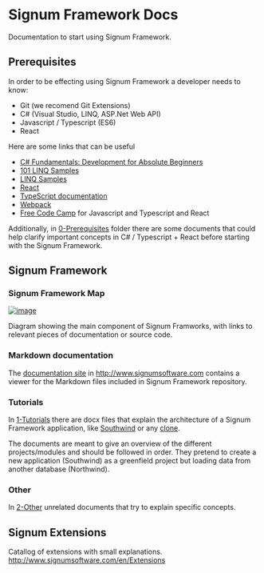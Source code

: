 # Signum Framework Docs
Documentation to start using Signum Framework. 

## Prerequisites

In order to be effecting using Signum Framework a developer needs to know: 

* Git (we recomend Git Extensions)
* C# (Visual Studio, LINQ, ASP.Net Web API)
* Javascript / Typescript (ES6)
* React

Here are some links that can be useful

* [C# Fundamentals: Development for Absolute Beginners](https://channel9.msdn.com/Series/C-Sharp-Fundamentals-Development-for-Absolute-Beginners)
* [101 LINQ Samples](https://code.msdn.microsoft.com/101-LINQ-Samples-3fb9811b)
* [LINQ Samples](https://linqsamples.com/linq-to-objects/projection/Select)
* [React](https://reactjs.org/docs/hello-world.html)
* [TypeScript documentation](http://www.typescriptlang.org/docs/home.html)
* [Webpack](https://webpack.js.org/)
* [Free Code Camp](https://www.freecodecamp.org/) for Javascript and Typescript and React 

Additionally, in [0-Prerequisites](https://github.com/signumsoftware/docs/tree/master/0-Prerequisites) folder there are some documents that could help clarify important concepts in C# / Typescript + React before starting with the Signum Framework.

## Signum Framework

### Signum Framework Map

[![image](https://raw.githubusercontent.com/signumsoftware/docs/master/Map.png)](https://www.draw.io/?lightbox=1&highlight=0000ff&edit=_blank&layers=1&nav=1#R7V1pc6NImv41jq3eCBEkyfnRLtu9teM6ulw9vfOpA0HKpksCNSAf%2Fes3k0uQmYgEcclW1Uy1QOLM572vC%2Fhx8%2FJraG8fPwcuWl8osvtyAa8vFAWoinJB%2Fie7r9keQ1fTPQ%2Bh52b79jvuvX9QtlPO9u48F0WVH8ZBsI69bXWnE%2Fg%2BcuLKPjsMg%2Bfqz1bBunrVrf2AmB33jr1m9%2F7hufFjthfI8v6L%2F0Hew2N2aVPLvljazs%2BHMNj52fUuFLhK%2FqRfb%2Bz8XNnvo0fbDZ5Lu%2BDNBfwYBkGcftq8fERr8nLz15Yed1vzbXHfIfJjkQN878ZGofzH7fbr091v7l%2BW%2Fg9cwOze4tf8fSAXv55sMwjjx%2BAh8O31zX7vVfLMiJxVxlv739wFwRbvBHjnXyiOX7O1tndxgHc9xpt19i168eL%2FI4dLAKjZ9n%2FId5KsK9n29Ut2%2FmTjtbTxDYXeBsUozPf5cfians5UzXwHOd9ClmQF5nv2Z0y2Xstb9DmjOAx%2Boo%2FBOgiTtwKt5A%2F%2Bhn3r2UJEwS50sndo%2FmOYN%2F%2F6j7V41Oz%2FrH%2BA6DH4voCKmcHbDh9QfOCXwLTSX5K1KF0kW9dfUYDvNXzFPwjR2o69pyqU7YwiHorfFYd%2BCzx824qck6%2BSgzmj3oUpV8%2BR3mt22B5cl2Fov5Z%2BtiU%2FiA5cCJp69UJQp9DKHKHKxx5hNRygqMahA%2FCH9DnzrdKr3%2B9KqIxPcdzF1bX0mk%2F2eodyzkHToO9eEtaGt5y1HUWek2DSDmN2d4muVoEf39obb02e527neK6Nz%2Fsx8KMgIVzyfUaUilalHFCmG1mytC5Us6drCyoluiZ0CGBrwl5563WJBFca%2BcsjzqvkL%2F7GtaPHhDGBoyhVmFB1IEinz3vJklPcY0mm5PuOJGdVhlUKUC28shnvShlY5Yzpi2CIm3NekzqvevC8NUyjNwoyGArCGH9CYcwQUoxe4iqN2GvvwScEhFFBkHZFjvOwOnCZfbHxXDcVcyjy%2FrGXyakIHDMeh8%2BrXV1o13jP2l6i9VWhBpSxmioCFZKzBClUTOoc5i34mdBLBUWZ%2BpQ9T0UFqSA1Owqvr2pYlUWHvWBU0bHQLyHHqrJgKGm6XP6jVS8QrFYRGgRVSo7xg4x5eOWowub9wEf5vluPPFDGfQv5EGyRn%2B4pfV%2BvvrQQEcBkAWnK5C%2B5wqO9JT9ardFLdivHMFxDlOMqhta3alQBUmvU5Hd%2BCDVVTDw%2FejG639rJG3nGVlV1%2FWuYSoEEWvZZt7cWYKXljXFjXps9rnjt6jLMppapQGhQGhrIjaOSgNRNjoQEqjzYCgooZOcVrFtBzRBcQVUeagWBJkCDOcNae%2F5PmuEyzJIInkMvbCb6XuGjyH0vFvWKhRU8elkL78xIKl3BB0pLeP%2F3%2BmrnrV2spR1FjtX1zaiwDU3p%2BXZ2A800XqbkbFcYxHipA6JhAq0fYlQAZb0DrFkxxFiAhAfA3mmRVc1%2FvG5R5ITeluDtQsEPLn9HtiOiq%2FNXjn234jo9DypVMJUWXpVZZtrMG8TXj6I5ADVm8Qq6LC%2BeMtTisWwUnwcmy6bbG%2FKu0n%2FxHukL0cIxwYTovJAM8%2BQsJOhnIX%2BPUPh1%2BRdxhCtywoRyeaevk5dOPj3EyXOle8hzV9ZH%2F3tHXM5XWBKiRX47l%2Fgn5Ba1%2Fff0iaKt7XNPRK6wiJJXnZxG2b6wZ%2FkcuN7KS8zP7Hz4ydJTVi%2BzDIWfgLqwRa6bLqmcfPVcejg%2FCDf2mr2vDx8fbR9Lc2x7hJide%2F7DL6UbTC9dvZ363eWXT9Y11TXI8jzGMQlnXJJlVW4fvPhxt5ScYEPeAUb2bhMFq%2FjZJsR0uwrtDXoOwp%2F483IdLAkC7IjQg3J7n%2FxYuvFjL%2FZQhPfs36vkROllD0taqwTljCl0lawMuRJrNsqkJk%2Bz0pM%2FxJeSu%2FrIyfE7L9HsQalc4xGkaDv905PGa%2BpVD4VicmQsj7r19tSNN0sE3oJz5%2FJ85DhO7j%2BmvMfNzuPCfYEB7vxk%2FBdtHNkHeXiz5yF7cc0xmd5DMm%2BNw99hXlEoCsn5fhSbNKecA%2BO%2Fs%2F8h67UObJdwIKLryE7wZIeenVzWI0xthXnfaQkEsgzSxhUQBRUX8FkUNIoCVaYCjBBywyAlwVCoeJMJhpwRTiMYCt5%2FeoIhz0UZXzB0irBDU6EiKRYoA0rggOxJOka%2FT1Zufb7zovikBFdyv5jNYC6DRRZtv6SSLHj2E%2FRiw%2BC05FeyHIICrExpZwHWbMtolKcC5gkM44is02URhZGdAPV1ZgzhWxhsiaOM0I9s%2B27qw8OAIw7nE6N%2B6k2LOTUUbUJGUMTv%2BmEEN5e3tzcHMw3bOC9UpULwqsxxXugT66hKlhoomBGXa4ZU4ltZ7asqjfu0NO1in5RWpKDx89H2qXGaXKSQZkmqsFN2XBMOjtBVtb511XHil9CCliQr1cxQqMmSbpYygPTqaUVjmvjklLBTxk1Tyy83GKxLEK0AtAGcTTjsQi5HYFc480c08Wc07FKsVe%2BYXUnOJEGzejLQF1Yn1LlElR6%2BznWzWSIXS21G4%2BJpK6zGJarwddO4vhPwIKJobcu6F8ruOfEeRp7bFOuqeZp2L67p5rPvh9KYLd7iFfazv4zIf1LO8F%2FJO8rWM7VNu72gQRf3l%2BZ7mkIzrtKDmF4Mp%2FTwzlkv1kGV32qcxBkFKKz0MEbUi6HO6gtj%2BG4FfLAVraSDvtCog5RqukClpgur34rSRf3urqJA2LeKcqzuYeYx6JbqQlunMjYXKSXHtDgRj3rNxoDih8%2FQ4VwWHY0%2BIu%2FF86vKCquVHCnwuykrNy9YirmF7E1VFS8RoI%2BYHNwEEBHWXdb4KwF30SR%2BIfJ2xbzCKbmehR4bvgSqpDWKPaBp04q93GU1VchS0jWLkjhqk03NL4dsK0mH8xCpotHM3Bx%2FC2kubbj3DeY3BfNujgQKc3aKXfbwbJJZY3CNYPZ%2BIlzQJ1%2BREOMuSmQHpqSkvDAtwMQyBrP5RMAkX%2BQiR8CqmpG42cNBTOaoU0YiTWUJe4xEuhoyXbUnQ8uiSlR0lSNx8t4AZYlDNyIYVOKoE0scpZUDd05yRdg0eqdy5f51swzWHc2CtyU8UjMkdfolUmKx9n4miSuvW3Ra4iFdVUHRMKU5MmfRYEAB0cCLTfcjGk43MDLHgMhnO3EoLO0op%2BiLIkMtTUX7kVI%2BURw%2FJS6HJE%2FlR3Afhx2Jf9AnoiMYMw0KtEmSMc%2BMqCZJpsqIuF6RvKtdxSsCJKCOqKZOFA%2BYi5q6DzQoY2Qm5OJpNm5%2FVdYpoEIomZoBVCX9t3MCgqFWzsukMgycKaNNa39NXb02Mq41ZTJc13DE4BTVsKQV6ix1sd8%2FLQJ%2F%2FZo7315TpcsPLs45Fzz1SjUdd2nLMpRtZC1tbIYswUqWLdN2kYwAUFeqiTVbVJevnKNATAtLqe8cnWKiU8AU0cI45mC32FQgYAr%2BO02ix487mkL%2F7yJvX8y7oOn9wYmBC9ShBd2WEi2vYSl3y6Fw47hoaS77wY1iULjROS3FNHWwFPcG7OCFvIzj0FvuYnS8PADyIfddJs%2Bc4kXvf5hXKzHHXiNnbYep9E7ERIS5QeKhyxIbX6VmF1y%2FNTD8h%2FwSxF9263WJJD%2FSJvo9fs%2F%2Bw6FfsDeHn9%2FDEik6dNSX4DvaIjtud%2BYPkiTVJ1OMz08KGEaCgsqYG2eRx%2BYkJstJIK%2BbVtG9bBhWkpV3ve7XsgMnybgCIbDwYfkByOR%2BU5KnPv9yURfh4BLmpw2%2BuRID2ezWsbdguAc36MFjHMfxwo%2BP3trlvTByazcvafiafZFt72Wwt9nidY3FQq7syHMSZ%2BOLg7aJakI24R0wDBE%2B0qPb8ST4CKS7ZfP4iMLTSHriI4JdtHntjvc2d%2FfE%2FxLllDIjC0UDLwkL8uQnmYQKBQxU2hg8W1D8%2FD5erypNkzgZfrCTL1sQamB4qNWdRMT78CNIexfJCfOU081bOy72fOJA9jt%2BNR56Qpe%2B%2Bx1tSOVPWPy%2B9N1tkHjZ5ovoE%2BxjwDbi4c85aOpqANuz2zod7dqO7TT4ObBYfvB88tv8emJeAr3Hpn%2BjeQnIBAXT7Em3B1ToxFRYjGi8ZqtjFsIDne3AmjVyINyJqKvyvf3Edlx9T2MJilAhr8V5GVLqxT60kk%2BdSiM8RZil79BKDqDBC4CgQqmYtBO0JmLHjuMw8g5h2ZksuvN3TRSxbSmRYkD%2BhWqjkpBSo1sfkL%2BUnuuL9hQ4IpsnFxXj9UaPNZ%2BD2Vu98nadyjE2eVovHIy31%2BEkVwJHx0p%2BYUG89BiQOg280P26uXgZrqNvHV5%2B26GwqfpkZCQltyQIox7TXE8DRoxKOcfG0AY7kCFdbbzv7tOX3%2FB%2FvoXBk9fzlI0L4ijH%2BnTbdBgBs0CWTVvm6IDFyLUh1tbirK3aU1BRcCHbdRM6dj4k4JjwhbbOr%2FjPdezGhloAVvIIZUmGnYa0HqGni5at5OQzk6ZDjOgqcNk250%2BhLQgLjpvzJzRt74znWaGPtGarNnSw1M74Uy2p2n%2FYsmTJMscFIc8xfQbhrEGoybKkUyA0JFnpiENNbuCoQ0OQnT742XPCgKjuxN332x35F4VPREHbxyCaYyYKiS8nIYYDIeYjTvMtiOKHECU3SJFMPmvPecW2iptEIRq0x2Wqat4tix3FaLWvu5gk9mb7qzopo3S6%2BlLX9HZUWWMoKA4h9IfQdj1EKZqulQRM8u%2BuvRBr5elst2cUxYeoqIUOCmWdCucBwPFaq9zJUrQXr78ZYe2atY7FMvPp4mnDDqDkzl%2FxaePlOhe50nIK81K5UwOQIxRUQ1BBNefVFVOBOqMiaF1VBJVSUYFsjMybWeP5bWB99kJe1xVJp6V8VxzpehWRgBkmPDSOWNs9S0EjCVYkUYxNL0jLY3%2FfprG%2F209%2BlLZXYX%2B5SVqmJ61Y9v29KJSyIxnFRy2GCGsD2dx4Ap4s0oPPq11daNcXtcNQy06ZtrV%2BdWTAIvcw5dLiNulU42NxnT3QhVKZgsSK4QXmZwagoNgLyDUoEaOHTlooyh8kGZS%2FpdpgB6tVhHrqBZy4ee%2BCB8y7lHE8zEVO4f7SYlnJ1pDRLUs3oN1WexRwWSLgasjoRy3UKaEI88BWiTOb3EQGqx6gxwcvrl99%2FL6cPIbB5LCOA6vqXZQ3MVMUi2NYQ8Yx0ob2HcyTIYDDyZLShhsFUQecm5ctFjBRmhY6CUr2d4Dff2zj34SCvEh9o1ABdC0eDyvcicYDhbZ878ZGofzH7fbr091v7l%2BW%2Fg%2FMR41P1ybSrLSJXBAz0ehiJh5Oi8qNg4Nhy0aDMlcfygYl963qgobAUH26LskrZwTIp4RYs%2BLlGQTIqxyE3HN5lyD7GLJ0c0r2Qff8U3VWRSmaOI0naT7b%2Fo5kf08CkfTiHUAyZObunNQRVWNFzAQguXce0cbuWqkr2FiqXTmsxq268xcbtAmSN5q2H1hkDbbkjb3dJmMg25XtjkMW%2BfvNPojp5CCN7swpuUgof91xkhhCHxqZRlU88PLX%2B0pIaUEupaZuycdslmrS5C37bhpcpQ4GMR4L5FNsojAsvCxWZE8Arz75cE0Vrs7jrrceIlXE3sYOX%2F%2BFXjn1%2FuQX%2F07cuQnYkwNuiulPxa4SPSTb39EK4XVyyod92mzXaEPcsO5V1qtHkqSMiPCC7zYH6r2nrxPugwDB7HLWpyZASxMkQNAh0itictcsVBZJORQRy6P%2FqzV6yUJjVz1GyXj1PwfCAzMLbMlU01sgdw6PKpSTBgD6VAOHtUBeMFxCw6%2FIJ90g2BK19xaB2pNKHyEoVVerA8sWSi94JA0kLQpFElUG3iXSJAogTnb6q%2B88hoFPVuptcJbsVcuSYuhKdRHzyWJjZQ%2FTCRUKPTdMnPkYNPMRzJtrXTcoa%2FSVsiyQunsDFnNvWtMRKn2EfPgIRZZpPt4wC02hm7fS17iolCfujx%2BBDAt9ZU%2BG0Wsk%2FTerZG4f%2FnTs2F4HD%2BRbijwncEbRappcS6YtdLGiBJYhk7JvqqeCQtElUpglyleHvJ3HEK0qZtBQav7XtNlTEq3bb%2BwD%2BLQlVf3JQavFHsrGUw52Wpru9f2KieKR%2B9aSbxoiHfIH0l4%2F2KVORKxy%2FXLoXVbeOLdz3cTv4Z48QouX8fGe%2F0KE3gbXRn5XaSSALprm5ZHoPP%2B7ZQ3G41hz4t4jzpE5SJq%2BQuv0e1c5lYUW57XTKYs9vnaLeb8nMlaA22SkTcJtTqTc2HtNX6P6aH0tPBqj8yBvtd6Y7w2UsQL0guhRWRPuk%2B%2Bsd65IpH6m%2FgEgyrx5LWhYFBwmu%2BP9A5iCQN5irauJOLyVATnNjaZgPIM0MrpK%2FtKo%2BR%2B0fkIEspQs4bCd4gT8jkVDNSxqwXjyCrueexu19QcAjbLOTOVwWyD2AG2YtkBJ3ONq563daqneMWH%2FskEjklxwT4C8iL1N2i9s%2FXpRlwUwSVSoeDvVbcEoUYrV9xwlottSGLwO1TzHxJjzu4tWSyVG%2FwdGVJYKNaGq2X3QzxvSNDmJoAczRueiaELWSUlQtc%2Fevg0Jv6L5bvU3P4KJbR3jbOuII1CdFwJVPl%2F7GCJewHMUXI3Qb5MHnMLYGVtb7Z0n1eiMulYtGdXo2Xo9RbeYC%2BnmgaBQbwEflTXFCJI%2FYTi%2B8Fno77739w5lPzgjPUe6MT3UCycA0KiKaaWfsDHQqUQTk%2B6bLdpsFuhUnNWgBx40xp%2BHKH%2B9xUTgx2JeqxnlhXMzFz%2FcP2LycnaE6WCzMUy8SZtN0jrasSMU1Y8kmkf6YGUxBNPDlSHzdzv1qOYahsIOw%2FaGIaQIS%2BdUU3BHF43a3hyy2YPXaI04ytPpBnj2nYbzAA8nUx%2FwsnyGSx6AbGCNyPSpWsmXzCFVpmxyyzxdm4hb3DmRhtzsz4WinYMKBQPrAUZPGgWV06VblqSUJllTGYiiWWnAMqsNs1Q6WN2oqeSZedQzDZh8BdkGcDcvyOHOi%2FxASPaXN8Qtmcw7LrfkxcMH5JZshzPyDuJw58Q8BfDtLAaTm8BZDDhq12MA2fBy5ucraem3DbHlU14SqzldhNtkfLh8Ecg6D8iSfLb913ezLKZAFg%2FgUcqAyzJ1Gs8b8WzPV2GDggrb0doZHWWUe9HOFFnRpTyTulDQDMnU5eIPdbN91RAoclUvHMnLymp2xOyqMXnfXQJUzrD6SIBSjXSMzR6z%2FfToMwjya3v0LYCsSmTKRR1%2B%2B%2FRS%2Fnjdoml69BVXFszTUMt86T326NvnYBxIrub2WuuQXN3dHaey7ri0lcg3zCc6%2BsFFvdeHazJE527jNyinhfKlT9TE7bLvXSW%2Foy%2BaPnNyfL0XvG8v%2F7FPyDlvparjo%2B0XXoT0weQPXR%2BOuiV9fye6uv9o7N87EWWLTHqRo9aI9LJnbvlGucAC41L%2FpeHG6nezKW298ZliLG7f%2BWAjzMdlKyAVlv9w%2B%2FeBHkfiErGR01Y%2F7KJtNuR39OAR4Zb0Ri7InNzXVGmReXvmqnAVlatD9ps0lSUcAu9Yqpqu2pNcNejKTGDmIxLKhjevbAlAkP90wPF9TXgfP0zMF7QVyvi73LR3JmFhllBK71e0rdOQXWVOgV7oHnt8clF4ceHC2zAgsZB2u2GwXh9Kl58LwfyK4uSer1HkhN42mfaS6D03L0TJynKbyY7kY9YaakYk9R3ZZBFuL7fe%2Fr0XdLXfJUhb2pA2nmtYyyFGR65WSO8rF5%2BmLYXT5JTfh32UjmnCaFd4aE8w8QMvit%2BA4fkS7GcU264d23v5JqMiDXwayoxDhA4LO6ppbLICYuQ4pGp40qYQnRnFM4W46TgDS8CiA8L962YZrOdPUBWVMcjvflYyjqc2Fu9ZVLANmUt4CkojkwXAdR7wnJddnAddKEZEbxzWsZC51nJrj6h9aVTnzosRp1vo5C62Lq608VVRzgqLUq3xztVRhmp5%2Bii3nwvdNHJIfbSNZBPSUSvm2EGIz1ewljTVNGGffAqPdtBM7OCkVFl6tUTpeshpTKes15p0H1m%2Ba0cZTrEVDDLm7IXTuO44GzU%2Fyzh9y%2Bpw%2FR1h4oziiNu5LPlR9osSQR5uzjaLh4p26zjp3899rtL3hx7rHKCrldZsM1Au%2BfL8R13It046f0erdTq6enqdmgTCsmmov6KYDR7OREflvTJBYaYPGY84BSWVyYvhKancvJh%2BlFRBkZWX0b6BvlSdihdllvkdVfBfyhEuFUplR2rFjnEmqxed0hoTbrWRmg1ASIUSdMH66rZpsBCafPKry9hlDtBTP%2FPAebM6W%2FPxlI3LJq5HYrS5CJO2h3eSLvHy%2F95%2F%2FcKQ7JzyabsMHGidT5uzrV4GDshaPr8gz3VV0s0pGgzWzo5NFIT%2FjRJZnDx22LNaYFgOVAwduA5yZF11kKXowFi6yFGslaMt8W7NBI7BKg6VuyKKA%2BdmRfWGIWOtClRVrW3fM6VZb1jajun2pC5DhVKXFZWjLPOqBIf1SBNv74mgj7lVUewpZ%2BxR2DNmgb1kstiJgI%2B9V1H0Den%2BO0n0QXlU9IlpbMo7t5iS2dy1FlPHCsljTBxL0MRR9JFqCiE9345u%2FNRXpR%2Bb8thg4miqduiAYUwchWPi%2FB4lQ3szY0beFFGhGds1BfAHtGuU%2FuwaWTJVSJk16vzMGuL7%2FOSvArz3M9osUZhu7N2ygi7YxLdKeVm%2FhSR1J379HuzyGtTeNAbLAAZUlksZKjaArmE6GlRWsq44igaRDYGzMgyDVJ3RGsN9EhasulelWExFsAZUETo1hc5t%2FUPFhsmfnpyqmlAocJqiiCKjI4Xw6cPNGNIe6gQ3AY20V7jRPvwauPF00t7gJihl83ZV82iJsVfx%2BArfbNTZAlKHAgD554HbYxiGoCoLzHn1K1dlOC34qDjLFOBrNxWF0yOziLnzw07KYdi5dvSYvEuQbXyzY6wg%2B8kerCONhEw1z8wbHJm1o0mQHTqPWbz6LrCTGfWjhM%2F3krZyD%2FR2ek9YBL8IyWDRZE%2FQLINr7J2CAuikE8dEyxUrYV0bmSunJZsl6H0IbddDFdAbyNZRT42qTFC1bhcarxMFrxJcG9F%2FBPMeiGdBLcgrOSH6Ih%2FqGJ5mCvI0rPX1zdO6%2BXvoRKpF7lkSnsNMH9HW41PHdK92cRz4V3bffvlmVntLDkqKYPJbEOas5tvgrPLwnBWYFo0ji2Wt3CYbo%2Fbczm9qTlP3CEf88ej58zRwOkqFwjAqjKHCyz%2BIYSTq4wdm7z7%2Blupnv%2Fney3zHree7X5NiguibHUZEpy0yRZeNuchHz%2BczeTeJkZrGPD8m2FvvNn628TV0iy%2B%2B2Q%2BeXymfLLV49ogT37dT1lseZM0dmj5BSmxJ0OxXQNR91qO3tqWA2TvXagb0tRUwfajnVJ%2BmhWqwMkTl9ecwR1XPJxEZlTEBRpkVA0lONN3WaaMz19z5IqSQGn2LEFM0ExYqxiw8GJhv9h2z6uq4ILciqlWbovl7Z63apI0zwFOqe2qsfQRDzGnsNMZIzpztHcPClOlYWCeHBYA65ZHL22%2FVDjVR8snbNUf05bBIGdvnwCW65yyYbHIvwlxWNDJ75rJAUQTYLDetsB82O52l%2BDZsxO1uuSaNwOXLb5%2FelH1o9pjw%2BxbtQ8gpmBzQPuzS1YMhK2Fi1vjUglc8c2A3NcBgLj1PksgfB94BmA9BaCCLHtu7tSSLfb%2F9mn75x9Yb90AmdNLvgtOxituLcRwq6aHPzT02DDz%2FoSy%2BxJrcDFuz7yTS65Z8GyfAJ5LLRSt7t47LYu6kaW%2FIhnCn3MSCoTpeo7iiDqWSByiPaKwrKptrP4X1Ppv0voPVKsfY4qLJA4XVPpNUveLOB%2BtRdJwE6OdeVpj7tdCLjpiD0mQAUc%2FjFDDc%2FzAHNnNsQDi%2BY%2FsOWne7dcH6iYMLwRVkp6iP0bnjvfkXqL4RC05YS%2Bkp60xUCkxSolhy2cIk4bQUwwJAvZh3DGsiOSKe2TA3OdLU625%2BUgG9bPHicUZNd%2BOuXT1j7YSAsw6ipukKZz4%2FAp9ncil5fJ7Xg3IwPg8swNDg5bdPxy3dSTZbo80z0fkUg00oVuSpo6ZzDZoeka14hJy1xOVs78neR9L40D1lZySZs0LtU7fbduHZXputHDe1uZlrEKqTyopiY8LqyTkk2BS5JyeQZp7MXKMSSSZOY2FvSTCbJXvv52wWESsE0uxL5ei6MK%2BErDTJGrT5RS%2B2P3dkxL3ziDZ256Dg%2BJMv%2BArF9ZK0ulls7O026X10CgMuHjwfJTRPVqD4cLXz1m76w8rSiPW5U%2BTZNbERMlazxJg%2BaNigPMZG3sOsrILwxrSNOU5x0ESXolVO9GaSXehHaiYE0GOL%2FDeY6AI0OrDCCbkbvAb6Y%2BaDCZprCU7rUzd7OMvRt5P2bO6FMnt4nPmQ80XezroDhffYzHpOpnhfFG7JdFYNxxiHPfnUhyTxug6E7Ui86SxH3w6xy9BLvLPXY5F50yPNiszrX48AqYvasDMn9dy1MrgwP1FST4y7o0m98SxH3w4Hy7QJLUbCjbfagmm0csknoXLGSFdl%2BeDd7I59a5i8dk58Gwabz7ZfHsi121%2BKZP5mY3HLA3HzKpfSOXpx%2BLdfgoltH3gHDCjENacrgdlnIx%2FIJm6bHVTxIAyXjczhpry51dyBmKOmI%2Bd3cIKRjSxucSCykSHrdLLNlNwt3BzgMGZSQWzQFoKWzYQYtmW9wibWTAHk2aRliA59UA2zTHJktlZT6knPI%2B%2FEMZ6p7BMG8TId7TPyd6OLbDp6V7oXYZNHExTe57AdFth0JwRuETonbDemz%2F%2FtmD%2B0x27utg8nDrm3f0Z9cW3Nmt7Tm07Q2ima9DQwzB6rK9%2BTtcO6iUe2dkZr4TFtFmZB4sExPQgGSWAckbyZtyBA2KJN2mfu%2FB0ozqOwLXh4SZe8TmczdP72oPoMlGJUILdMjlTCBfvVEarRJHpRpXHDRC92ML1nIq64cmRjadmuqUGEHHe5dG1z6aqGs1pCBHXLWLkWcokN08oJnPeha%2BCeoo3Yz2pRA1flqEVgeicwOL6ChU8bIXrwUmlO87SSDB%2BcCM9QbYYqVEWg2lf7FEFc5tMxzz7dqSefKbl7fejRvApQ6%2FxwDcN5%2BwotqHmRyTxCYsYbmZVWxelxs9IOWj3iWD6BWWnJ8JxJGo0XY3uKWxC1tRXRRKtz1EFRabGryRzH2dRjexRr4umRkm7CKluUNaWBL55wuxo%2BzzSGE%2B5QkCEWI9lmUnuvTtzEYQ6FuQOL6inltCgsB5DTnZJhWCtK0xvm%2FzUd0TZ95qAiMU03%2Faom0aaLfoaAsyrRTZXg1h2%2F5aLFL%2FaT92AfFxybV6iLeiIBijn35j5IJZpAc%2B4TKFnke0HTnBpeuCj9%2FslDz9%2FCYONFWcqIEyJ7uc428Gc38PHiJFtE68FI3qb5JacSJmlNUfDOzFliA2GJ5tKdHcsVgrPowbTcvty84S4jJ8JnHVk5MZBHpV1ItEQK3DyKlEz%2F5WFNP45Db1lqqVUTn8S7yzdxTFDDXmPKwJ8d5Cdm8RUh9CgDBw99WEVVNdKwYZvb0uTkpENGer1G8FVBu7Qd0%2B0JXCqgwKWrKoMtYHKwla92%2FzELhdfffWgcneHTD3w4SS88zqQMFvFS6nu%2FD4Oeazu2z%2BjphB66rfiA6KlTG9M1vEuaANWZMMIqpc5DyWVVDbQ3ZEX9ZbSdkUpHnn%2FfBIJsiVpL8DwLVRTuEFpUYFZVNDH%2FgjGmHpc3UXv3HZeZElSOO4hr6Q7XchmyOvb7XBvGDTH92liTtDg9kXhcTbxH14tiypFqJ2FmXTTXTubBk8ETdgy6674GKZDWJOy0jq4YdIleTkW10RWD7sVJHdE2uiLK5%2BptQJ4reg79vf3ULXYevTG7tNJTaNmtGIAiNJMVaKCnhpmiI5aUs0BrTDApEkabY%2F3lyRW6URaEQJKBNbYgFB3vN17mqg7ozNU8W6ZvQVh7pVpBqAO9eoSqmBcjCMKmUYbzFYS9TroYRxo2T7U4y8IRZCETYubJQp5jcDhZmEveqdLkJFnWq6YT3IuQ6adYHGsa9ijXVNGct6EMvNbCyKJVPw2OIVryF3VCooWkX5yWRBGfb3uWLCNIFpN2tfAkC69Gr4NkORxy%2BhhslsHFtIGe5B5EIz2qaAnzOdLDRnqgJhjp6eCe7h7p0XgtAOslgDDv5s64IaNhsg5svXBCfrS1dWQ%2FOUu53YLIuJwrz3fTCTdpODe55I9iM7sT%2BUPyYn9J0wG%2FhVjBCuPXillUI5v6eANTyoJe8%2B10ShYMnG%2BnyrTLG3DCtNy8BL39%2BClRSlVGpNTkRb8VUl3h%2Fb9i0G5T%2BHDydBNsYzDtNn4kSdKZNE%2BJNLktJvshzYNzCYfMGPqB6e4qeEnR%2BWW3wbaxU97HzyHa38W1HaMf2Jz%2B5jk%2FiTqYtDnE0scNnv07LyJ39gFh%2FTATTM4jcn4ug%2Fpyj4l01OI9i2qo2rnWqbuGqolqqAD0oqLWUdfn3Tr2SiQ2EfiqtyGMQNHaoTMCoUGHYIQROGzDvBsMjI8ZS0y55WQ2evVGhEF47ll9BAhlQRAOW%2FKZ1aHF3rYHJYNbTXbJqU6bi%2BTPnx7vFwa9aN%2FhM%2BhZ0I%2Bch9zgGJ0H76VvRRiIon1yz0BkgTiym%2FQwEH%2Bkhb2TIjC5B2HonT30R0BPVPCPAb1rFNve%2BH1GqthLb0IYfKIjz8%2Fg44SH5qR1fkdbZCdImRR%2B%2BW2IAlAXHTV%2BBiDL%2FQr%2F6By4HxZ6M8Fg6U6EYXguiDwChqKGyLAw%2FI7wGoUpBCZDYPkmhMGnnMHXWQgr6iyE8PWrj9%2BS8zHYbPGr9veDLniRyHTPB5I5urFjz8Gn%2Bv3TLyV%2FznJyZw79PMJYPkdzWmCZjouKKpQ9RXME0xj0rES2lMbwn2AXftxFGL8UQhiQb2x%2Fl8xGSRBeGzI%2FwwEytWSDwkFw7Q023fgev2n%2FYf26iF%2B3eO3wY6c5Uh6KmAU%2BV54dPxs5d98OXcgF6TRbGlUDDyAoHpSTLuV6T%2FwEpHQfYUdfSLdVwjykWI0uDqcD4d2lM1JHsyg%2BrjED1KEF3Q4Mp7Exw2plEswx3YV64UZUW1UTSpx8urziu8yNLCANllFnsJ007j0SDjvMhpKcOG5HpjVakW%2FIi%2FEce32Z7d54rpuyJxR5%2FyQu5XTxs7IQfFbt6kK7vmBaOfEYQtOit2IYLdZQpWeK6Jwu%2B4rMkSh0K4MeV5CduZSbbHKM8FJis%2F28gIWGCCmVQLWYBeTW1A23gNYkreffvJQ3wThSHivGdSMv%2By7XZq6UK6%2FDVsjlb7LEYT6GxBt4tYtjMmdyTCOkx7zdOiNkmfztieMwo%2FsgZEUGt6PFcC2aTIVZ0O9oEzydF7TLgirTL6ilnEXIECJkpNZXQDUoTNFN4oe2FE3WK3Hr%2Be6ZH3Rh8KItiwZk8NYU%2FKA8ZsuoNPZZyBLYN254e3O2juExmQHe3KdB7Z0bHQky1nXwbw89n3lGFx1icp4BZZ6zkFrE6NHeko%2FehkySrCxZ7i%2B4I0v3Ddv%2FyQh6eL0MMBw29Wua%2Bd1WK47PISaM5yq52GW0TaIsqasi31h5LwRSV9n9XFejebvtOrBd6dn7iVmK69lSED7g3WR7S7bxZyfYbDAK8Kf4cbchET0S6EPkH%2BnLzY8%2FPwYh%2BvMO80EpeiLHAllRty8L9jtpS1qJUzyUAaos6%2FrHj8U3f2SLrbLQvTFuzGtRb4kIi6LcOwHpfh6Tc2o9%2BVYAtCSgVmCNTR1JLv0BDMYxnqWcj1Ram5f2DwB1XsH%2F%2B4O6TP7v4n8%2B%2Fnn%2FaIfbP5%2BD0N3Y4c8M7Brp97%2FgfTl7tFPwpsDfB9pVVdKMCtp13jwaXhOV4XyJUOY1MzppZDvrYOdKaWLGLkKhQwry%2FTjL0bCjCCVpFli91PSkldUt0BTVABgemJEbwHV0OymQthYAIH1hLS15YSMTr5a6UoEDz1gGtPUJFI0Xm%2BLFNZQOs5VEscxrfnzaWHZ9aRUitMZKwxM%2BIAgjyUckX%2Bh5u8iAXTBzgmqF9EPFTJq8yujv9QLjH9%2FSghw%2FV9jqwLVXyzEUDoWemwJ4lnehalfyOwxTyiNBAwCX16z0pIHrAsl%2BjrDdjU%2Bacd7QjT6R3xKYboMofggRRuifCTR1F6k60Ja261qWCrBoNJeYDdvmyrE005ZXqgxdVwVnDCuaSmOY18qDh2FFVgYDMDv65MQB3Eo%2FJlu2keQe20688DBnTjTiGSJ1RPMOqBKkC2a5dYpAghy0DjbqDMr1Axez2vCVnfng8urv%2FVDzckfLxhJyndsnKsv5FetpxOZdVFGUubjKcMl2MUlJtRkaPOdaFbmH%2FWt9cc89CPXe2CUTe2MRqHKZ5VDoA2wuby2vdHbh%2BvUqxO%2BdeHqbnKBVj2lLl%2BiEQpNadoozZYlBsqRpGpA1VdcVzTQMYPSDEKZntsbJ0DI4CDEHhAhryFTLBU6dR%2BzZaQUlmsxBSe6qp1ASBkS5TNSEhdUTt2Ciqpy5iiMzC9YyyJBw4z8UfZ7OUBgcCgZg0%2F7GhQJntFMBhdgTTLp9V2DoKweUHmcIgGxy3F3jwiHXGs5qxCzVCKhYhbu%2FQZEwOnQHqi2CRFFSSIgJ4LPtY8M2TE89WP3i77G3zpjPLXtxaeOm12%2FAsmjJ4ljFHyDP9ThQ%2FOG4aGkuezJTjDwpP4OPqrPiRuMxmH5qakV5Dmu6fPEc9CMgLcdIW29l8oXjJHUMulCawikH4FE5HCqtBiqs842sCqmneg8rYqkCK8KbaDvgirAOJrIi39a70F6%2Fk3WBQG5eF4VXS9thXerE4T2yQ%2BeRtGQPg%2FHbQlFXr24LlvND5Y30xSNZdQPXb5tMkhzHftfG74ybtEOuLP4kLZppOPJvSxiX56Z54olutBea3zhU4%2FDC9nW83dU7yIuLnE3KTiblED4pqGmGVI2oQU4KGU%2F7BKoxmLajsrD5nI1LOBeEM0X9hkBB%2BLj1xFBlPYvJxzexaCVC7M03LKt0zAiw%2FNwcdw3ZQAFK3MKvbEegEK0Qfnyn1QI3e4Lf1hIrdOoCj055aTYddEnRNWYbN6DNErlEsjKLjMSDAu91iensFMVgqRjwclg7LHGdbXBlR6RzSjWEM5hRsL%2FMLblwvinoptUOd4p9K9EmyIk2XSV%2FWY2wD5XAzNXsDIe8fopKniJ6ZHCphdX6ux%2FZK%2FTJx18PPU8gj2XfXtuxvcTAlMoXF0WnaAPZ0TxsGmuhFB2jegCOolJxSdPkeD65maDtbYHWwPl969rx0E6OOuCkFxcFjvLegVMMUp8DcK5ROlpnEuCkFxcFzuzClqMDh9fJhFs%2FYQ0JnEt34%2FkefoV2jB97JORULiqKGNE5d6N1OcyL3UW6HPaBIIPqSGXyokLDBboPN9C%2FeUJJP62D06nHQde984g2pK6gfGeiKBMNGY3Gl0wRlDn4T08Od4vWjESj9KOmU%2BgCtben2pWpMJhELC6eD744wb5JzEWpQYwsaRcN3WFevPj%2Fskckn0tH4a39QWQjP6YWe41tWaCe%2FbKxLQvIy7AGbxJVZLLTal7PbQaBRvXNtjJD5Fb0AFOrHHDRsi1hbfj%2F7%2FV9UgCLuZKflM%2BOxb6zCxKPVbEhrCUIj0IR4N8tY20Fd2%2BMtTkO0pLCOxECVziJulTkoCoeepABgNI0LI2VAZDXbWFcGWBMwfLreKrRxFSnlxUJlGplRc7zJVk2K3xfxVz3EOcnG3QrsWOkgTqxNGjPw6nkGSCragMTp44wDfViACb%2BLasVj6Zl4tltYJGyZ%2BdOJMTOezT6zux8j09ORc6A%2FLwOnsyYoRJMedOEjp1KjUmZU1L8Fb%2FJ0HPRh18O1hXPXfGx3iGl9EIcNCu2ZkEbeXwxSy9co7AH%2FCcl9al4lpPvnrPnId%2F6Qbghs45o%2BvgVxfmMA%2FwAcrH5DQNk2inul1tv%2F3pKI7SLfYJSxhgy%2FOUa1lKWacz34VpEel9OH8WizF0lN8mbiEDrxTktqPBzmqBOYQHMQJHP80N4JzhC9TbMQRRqRv9Vi643eYmwRU%2Fd6dyEu17Z6IcnxWHSsZTmSZcYQa%2F%2F8Pc0cyBLP8iBiBzeitO5Ijup9pClG11k6Q71eRQW5VQyOM29oMZJsjZ7of9aJ1SHN3mYl7%2BVRBueKZ%2F%2BYZUmFjiHQNhKbtDOSwY0PRV2t8DMNYrTfSl4FqRnlbdKxpRuwwATxCYi144TKtlsvTVaxF5eVtaALeV9YOuQdBkNW4DKIuVU9fIbvg5ssgrA5HBuw2k1c3t%2BfpY26B%2FP9uNglzXQLBrBhkG0fvXTzoK3T%2FhYQ5Fld2m6ReB3F2%2F%2BJE3gdvjur6PA8RILY%2F9doZM8o2X1wiHakhcQhK%2BL5M6i2r60AFiarqkkJHhrmisENFNeGK6ukya01sLSlsZCw3dmLqFjAuAyJNN72UwX%2F2tbS%2FdoOivHc7kjpwdNWBpYHft8f7Xz1u4PO%2FopRLKHw%2F6D61%2BqaTbrX7m7ezz9S%2BTVmYczm0%2BL252ZTiemY9QQwkGmk%2FOX8XhON95gvhOtbwiLQhwY%2Bbe5j2dGFkUx4ZW4ghblukziD73EOz%2F5XrzfunnZkpgbZma3HloLee%2FNw977N4OxISyL1hgzlNkaFoPpQz%2Fuf0U%2BKiX5NuhDhzsUDK0PqTLVAAXImsSt%2B%2BfJEEsyein9P0YrMg479M5a0TvQiswacpinVtSSQxiHOcSbkVhDaEXiwCiGxrDhuPH1IPxbTNfygs7ql3%2B8brP2hWyMel82S9Sjr1uCMC9p%2FU%2B2P2M9KZ1rQbYkSRJSlg77194M9IZQllpDL59HnjdX3AvXafWl2yDc%2FLpXQ0bsBUU6PZH%2FFncg2vbJEk3RObd9UgHTYEAXhN2w%2Fch%2B23nOT4yAn0O3G2Bxt7%2B0IOCythtnwAlJWFgNZS40zmwgyPWTDxzOnKSkt6aY1%2FdubBTKf9xuvz7d%2Feb%2BZen%2FwMXcmgckeBmyEBOKNA%2FgNT8ZqDyCuyqZmTpRcUSxIVZwNuLk8Tpti9O5pOiTn9dG5NUOA9fDKZmW1lwBYfY%2BppyfsAUglUK%2BUKEimXD%2FR6EGCKdPyeRvsWemBwsu4FCldhDQz5B1hqm9N%2BaIvGdgz3UaudkUbW2%2FQrM1ibxA274kEKNzdX%2FbofD1ByYDP28rfrAeu0jeTS88avLuXrG59TDTCVOlBt4BCC0BoTNkN4D9iPu2%2FSMaUnY18veAQ6EH4UQ3CVhAXmcuc7B%2BqXUQ%2F4xi8u7uPn35Df%2FnWxg8ee6hnPbDpCCSt942Ox5wq0Oy3EOSMxY%2FknZjfxMSww%2BOiigP%2BSrA%2FxBeja%2BDnF2YxItuV%2BTOkiGzSXxI9vx0T3JMTeL8oCSZBQcs1TAdVXNd01JkHWB24iKAVKIjWaZlOCq0bAuR1paMgojtj7%2Fxf9LVbCTSw07w44hUljWjbV69SDMFWTZtmaMMFM71HoiU7rat8Wbp8mg0j1UdR6NJ5lYQl6UWft%2BPnwOXUOvN%2FwM%3D)

Diagram showing the main component of Signum Framworks, with links to relevant pieces of documentation or source code.

### Markdown documentation 

The [documentation site](http://www.signumsoftware.com/Documentation) in http://www.signumsoftware.com contains a viewer for the Markdown files included in Signum Framework repository. 

### Tutorials

In [1-Tutorials](https://github.com/signumsoftware/docs/tree/master/1-Tutorials) there are docx files that explain the architecture of a Signum Framework application, like [Southwind](https://github.com/signumsoftware/southwind) or any [clone](http://www.signumsoftware.com/en/DuplicateApplication).

The documents are meant to give an overview of the different projects/modules and should be followed in order. They pretend to create a new application (Southwind) as a greenfield project but loading data from another database (Northwind).

### Other

In [2-Other](https://github.com/signumsoftware/docs/tree/master/2-Other) unrelated documents that try to explain specific concepts. 

## Signum Extensions 

Catallog of extensions with small explanations. http://www.signumsoftware.com/en/Extensions
